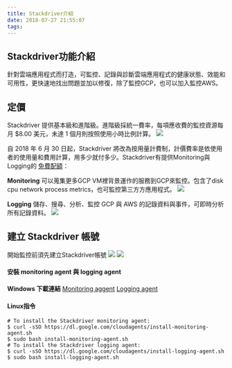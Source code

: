 ```yaml
---
title: Stackdriver介紹
date: 2018-07-27 21:55:07
tags:
---
```

## Stackdriver功能介紹
針對雲端應用程式而打造，可監控、記錄與診斷雲端應用程式的健康狀態、效能和可用性，更快速地找出問題並加以修復，除了監控GCP，也可以加入監控AWS。
## 定價
Stackdriver 提供基本級和進階級。進階級採統一費率，每項應收費的監控資源每月 $8.00 美元，未達 1 個月則按照使用小時比例計算。
![](/img/fee.png)

自 2018 年 6 月 30 日起，Stackdriver 將改為按用量計費制，計價費率是依使用者的使用量和費用計算，用多少就付多少。Stackdriver有提供Monitoring與Logging的
[免費配額](https://cloud.google.com/stackdriver/pricing_v2)：

**Monitoring**
可以蒐集更多GCP VM裡背景運作的服務到GCP來監控。包含了disk cpu network process metrics，也可監控第三方方應用程式。
![](/img/fee-monitoring.png)

**Logging**
儲存、搜尋、分析、監控 GCP 與 AWS 的記錄資料與事件，可即時分析所有記錄資料。
![](/img/fee-logging.png)



## 建立 Stackdriver 帳號
開始監控前須先建立Stackdriver帳號
![](/img/Account-1.png)
![](/img/Account-2.png)

#### 安裝 monitoring agent 與 logging agent
**Windows 下載連結**
[Monitoring aggent](https://repo.stackdriver.com/windows/StackdriverMonitoring-GCM-46.exe)
[Logging agent](https://dl.google.com/cloudagents/windows/StackdriverLogging-v1-8.exe)


#### Linux指令
```
# To install the Stackdriver monitoring agent:
$ curl -sSO https://dl.google.com/cloudagents/install-monitoring-agent.sh
$ sudo bash install-monitoring-agent.sh
# To install the Stackdriver logging agent:
$ curl -sSO https://dl.google.com/cloudagents/install-logging-agent.sh
$ sudo bash install-logging-agent.sh
```
